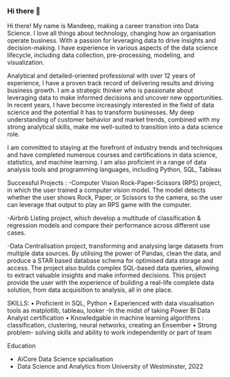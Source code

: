 ### Hi there 👋
Hi there! My name is Mandeep, making a career transition into Data Science.  I love all things about technology, changing how an organisation operate business. 
With a passion for leveraging data to drive insights and decision-making. I have experience in various aspects of the data science lifecycle, including data collection, pre-processing, modeling, and visualization.

Analytical and detailed-oriented professional with over 12 years of experience, I have a proven track record of delivering results and driving business growth. I am a strategic thinker who is passionate about leveraging data to make informed decisions and uncover new opportunities.
In recent years, I have become increasingly interested in the field of data science and the potential it has to transform businesses. My deep understanding of customer behavior and market trends, combined with my strong analytical skills, make me well-suited to transition into a data science role.

I am committed to staying at the forefront of industry trends and techniques and have completed numerous courses and certifications in data science, statistics, and machine learning. I am also proficient in a range of data analysis tools and programming languages, including Python, SQL, Tableau

Successful Projects :
-Computer Vision Rock-Paper-Scissors (RPS) project, in which the user trained a computer vision model. The model detects whether the user shows Rock, Paper, or Scissors to the camera, so the user can leverage that output to play an RPS game with the computer.

-Airbnb Listing project,  which develop a multitude of  classification & regression models and compare their performance across different use cases.  

-Data Centralisation project, transforming and analysing large datasets from multiple data sources. By utilising the power of Pandas,  clean the data, and produce a STAR based database schema for optimised data storage and access. The project also builds complex SQL-based data queries, allowing to extract valuable insights and make informed decisions. This project provide the user with the experience of building a real-life complete data solution, from data acquisition to analysis, all in one place. 

SKILLS:
•	Proficient in SQL, Python
•	Experienced with data visualisation tools as matplotlib, tableau, looker
-In the midst of taking Power BI Data Analyst certification
•	Knowledgable in machine learning algorithms : classification, clustering, neural networks, creating an Ensember
•	Strong problem- solving skills and ability to work independently or part of team

Education
- AiCore Data Science spcialisation 
- Data Science and Analytics from University of Westminster, 2022




